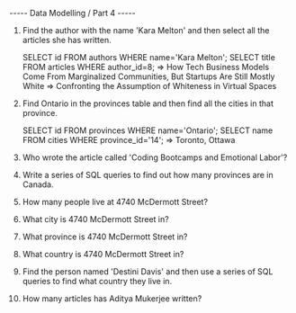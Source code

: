  ----- Data Modelling / Part 4 -----

1.  Find the author with the name 'Kara Melton' and then select all the articles she has written.

    SELECT id FROM authors WHERE name='Kara Melton';
    SELECT title FROM articles WHERE author_id=8;
    => How Tech Business Models Come From Marginalized Communities, But Startups Are Still Mostly White
    => Confronting the Assumption of Whiteness in Virtual Spaces

2.  Find Ontario in the provinces table and then find all the cities in that province.

    SELECT id FROM provinces WHERE name='Ontario';
    SELECT name FROM cities WHERE province_id='14';
    => Toronto, Ottawa

3.  Who wrote the article called 'Coding Bootcamps and Emotional Labor'?


4.  Write a series of SQL queries to find out how many provinces are in Canada.


5.  How many people live at 4740 McDermott Street?


6.  What city is 4740 McDermott Street in?


7.  What province is 4740 McDermott Street in?


8.  What country is 4740 McDermott Street in?


9.  Find the person named 'Destini Davis' and then use a series of SQL queries to find what country they live in.


10.  How many articles has Aditya Mukerjee written?
